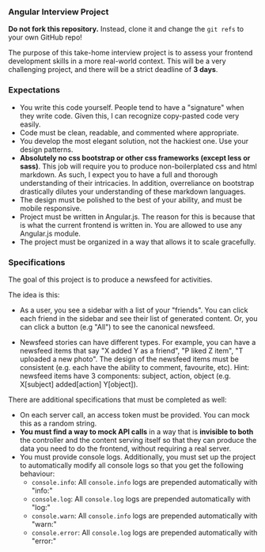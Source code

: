 ### Angular Interview Project

**Do not fork this repository.** Instead, clone it and change the `git refs` to your own GitHub repo!

The purpose of this take-home interview project is to assess your frontend development skills in a more real-world context. This will be a very challenging project, and there will be a strict deadline of **3 days**.

### Expectations

- You write this code yourself. People tend to have a "signature" when they write code. Given this, I can recognize copy-pasted code very easily.
- Code must be clean, readable, and commented where appropriate. 
- You develop the most elegant solution, not the hackiest one. Use your design patterns.
- **Absolutely no css bootstrap or other css frameworks (except less or sass)**. This job will require you to produce non-boilerplated css and html markdown. As such, I expect you to have a full and thorough understanding of their intricacies. In addition, overreliance on bootstrap drastically dilutes your understanding of these markdown languages.
- The design must be polished to the best of your ability, and must be mobile responsive. 
- Project must be written in Angular.js. The reason for this is because that is what the current frontend is written in. You are allowed to use any Angular.js module.
- The project must be organized in a way that allows it to scale gracefully.

### Specifications

The goal of this project is to produce a newsfeed for activities. 

The idea is this: 

- As a user, you see a sidebar with a list of your "friends". You can click each friend in the sidebar and see their list of generated content. Or, you can click a button (e.g "All") to see the canonical newsfeed.

- Newsfeed stories can have different types. For example, you can have a newsfeed items that say "X added Y as a friend", "P liked Z item", "T uploaded a new photo". The design of the newsfeed items must be consistent (e.g. each have the ability to comment, favourite, etc). Hint: newsfeed items have 3 components: subject, action, object (e.g. X[subject] added[action] Y[object]).

There are additional specifications that must be completed as well:

- On each server call, an access token must be provided. You can mock this as a random string.
- **You must find a way to mock API calls** in a way that is **invisible to both** the controller and the content serving itself so that they can produce the data you need to do the frontend, without requiring a real server.
- You must provide console logs. Additionally, you must set up the project to automatically modify all console logs so that you get the following behaviour:
  - `console.info`: All `console.info` logs are prepended automatically with "info:"
  - `console.log`: All `console.log` logs are prepended automatically with "log:"
  - `console.warn`: All `console.info` logs are prepended automatically with "warn:"
  - `console.error`: All `console.log` logs are prepended automatically with "error:"
